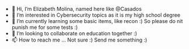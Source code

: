 - 👋 Hi, I’m Elizabeth Molina, named here like @Casados
- 👀 I’m interested in Cybersecurity topics as it is my high school degree 
- 🌱 I’m currently learning some basic items, like recon :) So please do nit punish me for some tests :)
- 💞️ I’m looking to collaborate on education together :)
- 📫 How to reach me ... Not sure :) Send me something :)

<!---
Casados/Casados is a ✨ special ✨ repository because its `README.md` (this file) appears on your GitHub profile.
You can click the Preview link to take a look at your changes.
--->
